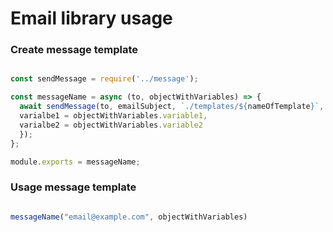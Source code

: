 # Email library usage

### Create message template

```javascript

const sendMessage = require('../message');

const messageName = async (to, objectWithVariables) => {
  await sendMessage(to, emailSubject, `./templates/${nameOfTemplate}`, {
  varialbe1 = objectWithVariables.variable1, 
  varialbe2 = objectWithVariables.variable2
  });
};

module.exports = messageName;

```

### Usage message template

```javascript

messageName("email@example.com", objectWithVariables)

```
